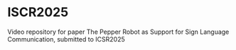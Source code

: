 # ISCR2025
Video repository for paper The Pepper Robot as Support for Sign Language Communication, submitted to ICSR2025
